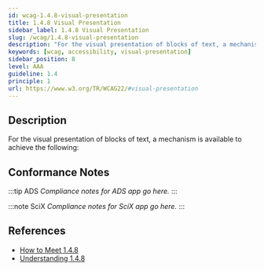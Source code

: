 ```yaml
---
id: wcag-1.4.8-visual-presentation
title: 1.4.8 Visual Presentation
sidebar_label: 1.4.8 Visual Presentation
slug: /wcag/1.4.8-visual-presentation
description: "For the visual presentation of blocks of text, a mechanism is available to achieve the following:"
keywords: [wcag, accessibility, visual-presentation]
sidebar_position: 8
level: AAA
guideline: 1.4
principle: 1
url: https://www.w3.org/TR/WCAG22/#visual-presentation
---
```


## Description

For the visual presentation of blocks of text, a mechanism is available to achieve the following:

## Conformance Notes

:::tip ADS
_Compliance notes for ADS app go here._
:::

:::note SciX
_Compliance notes for SciX app go here._
:::

## References

- [How to Meet 1.4.8](https://www.w3.org/WAI/WCAG22/quickref/#visual-presentation)
- [Understanding 1.4.8](https://www.w3.org/WAI/WCAG22/Understanding/visual-presentation.html)


